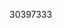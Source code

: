 [//]: # (Created by ./bin/manage_files.pl from ./species/Protopolystoma_xenopodis/PRJEB1201/Protopolystoma_xenopodis_PRJEB1201.publication.html on Thu Jun 11 13:45:29 2020)
30397333
